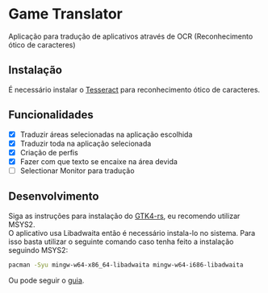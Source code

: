 # Game Translator

Aplicação para tradução de aplicativos através de OCR (Reconhecimento ótico de caracteres)

## Instalação

É necessário instalar o [Tesseract](https://tesseract-ocr.github.io/tessdoc/Installation.html) para reconhecimento ótico de caracteres.  

## Funcionalidades

- [x] Traduzir áreas selecionadas na aplicação escolhida
- [x] Traduzir toda na aplicação selecionada
- [x] Criação de perfis
- [x] Fazer com que texto se encaixe na área devida
- [ ] Selectionar Monitor para tradução

## Desenvolvimento

Siga as instruções para instalação do [GTK4-rs](https://gtk-rs.org/gtk4-rs/stable/latest/book/installation_windows.html), eu recomendo utilizar MSYS2.  
O aplicativo usa Libadwaita então é necessário instala-lo no sistema. Para isso basta utilizar o seguinte comando caso tenha feito a instalação seguindo MSYS2:

```sh
pacman -Syu mingw-w64-x86_64-libadwaita mingw-w64-i686-libadwaita
```

Ou pode seguir o [guia](https://gtk-rs.org/gtk4-rs/stable/latest/book/libadwaita.html#windows).
